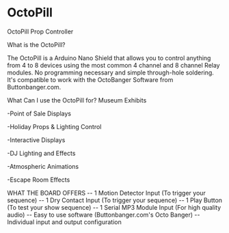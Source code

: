 # OctoPill
OctoPill Prop Controller

What is the OctoPill? 

The OctoPill is a Arduino Nano Shield that allows you to control anything from 4 to 8 devices using the most common 4 channel and 8 channel Relay modules. No programming necessary and simple through-hole soldering. It's compatible to work with the OctoBanger Software from Buttonbanger.com.

What Can I use the OctoPill for?
Museum Exhibits

-Point of Sale Displays

-Holiday Props & Lighting Control

-Interactive Displays

-DJ Lighting and Effects

-Atmospheric Animations

-Escape Room Effects

 
WHAT THE BOARD OFFERS
-- 1 Motion Detector Input (To trigger your sequence)
-- 1 Dry Contact Input (To trigger your sequence)
-- 1 Play Button (To test your show sequence)
-- 1 Serial MP3 Module Input (For high quality audio)
-- Easy to use software (Buttonbanger.com's Octo Banger)
-- Individual input and output configuration






